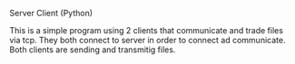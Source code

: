 Server Client (Python)

This is a simple program using 2 clients that communicate and trade files via tcp. 
They both connect to server in order to connect ad communicate.
Both clients are sending and transmitig files.
